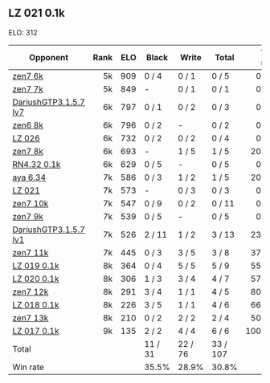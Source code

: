 ## LZ 021 0.1k ##

ELO: 312

Opponent | Rank | ELO | Black | Write | Total | Win rate
---------|-----:|----:|-------|-------|-------|-------:
[zen7 6k](zen7%206k.md) | 5k | 909 | 0 / 4 | 0 / 1 | 0 / 5 | 0.0%
[zen7 7k](zen7%207k.md) | 5k | 849 | - | 0 / 1 | 0 / 1 | 0.0%
[DariushGTP3.1.5.7 lv7](DariushGTP3.1.5.7%20lv7.md) | 6k | 797 | 0 / 1 | 0 / 2 | 0 / 3 | 0.0%
[zen6 8k](zen6%208k.md) | 6k | 796 | 0 / 2 | - | 0 / 2 | 0.0%
[LZ 026](LZ%20026.md) | 6k | 732 | 0 / 2 | 0 / 2 | 0 / 4 | 0.0%
[zen7 8k](zen7%208k.md) | 6k | 693 | - | 1 / 5 | 1 / 5 | 20.0%
[RN4.32 0.1k](RN4.32%200.1k.md) | 6k | 629 | 0 / 5 | - | 0 / 5 | 0.0%
[aya 6.34](aya%206.34.md) | 7k | 586 | 0 / 3 | 1 / 2 | 1 / 5 | 20.0%
[LZ 021](LZ%20021.md) | 7k | 573 | - | 0 / 3 | 0 / 3 | 0.0%
[zen7 10k](zen7%2010k.md) | 7k | 547 | 0 / 9 | 0 / 2 | 0 / 11 | 0.0%
[zen7 9k](zen7%209k.md) | 7k | 539 | 0 / 5 | - | 0 / 5 | 0.0%
[DariushGTP3.1.5.7 lv1](DariushGTP3.1.5.7%20lv1.md) | 7k | 526 | 2 / 11 | 1 / 2 | 3 / 13 | 23.1%
[zen7 11k](zen7%2011k.md) | 7k | 445 | 0 / 3 | 3 / 5 | 3 / 8 | 37.5%
[LZ 019 0.1k](LZ%20019%200.1k.md) | 8k | 364 | 0 / 4 | 5 / 5 | 5 / 9 | 55.6%
[LZ 020 0.1k](LZ%20020%200.1k.md) | 8k | 306 | 1 / 3 | 3 / 4 | 4 / 7 | 57.1%
[zen7 12k](zen7%2012k.md) | 8k | 291 | 3 / 4 | 1 / 1 | 4 / 5 | 80.0%
[LZ 018 0.1k](LZ%20018%200.1k.md) | 8k | 226 | 3 / 5 | 1 / 1 | 4 / 6 | 66.7%
[zen7 13k](zen7%2013k.md) | 8k | 210 | 0 / 2 | 2 / 2 | 2 / 4 | 50.0%
[LZ 017 0.1k](LZ%20017%200.1k.md) | 9k | 135 | 2 / 2 | 4 / 4 | 6 / 6 | 100.0%
Total | | | 11 / 31 | 22 / 76 | 33 / 107 | 
Win rate| | | 35.5% | 28.9% | 30.8% | 
